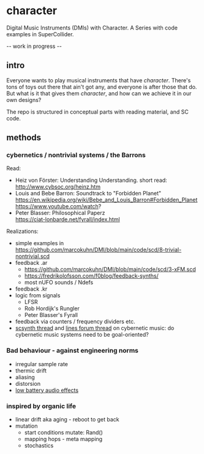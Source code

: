 # character
Digital Music Instruments (DMIs) with Character. 
A Series with code examples in SuperCollider. 

-- work in progress -- 

## intro
Everyone wants to play musical instruments that have *character*. There's tons of toys out there that ain't got any, and everyone is after those that do. 
But what is it that gives them *character*, and how can we achieve it in our own designs? 

The repo is structured in conceptual parts with reading material, and SC code. 

## methods 

### cybernetics / nontrivial systems / the Barrons

Read:

- Heiz von Förster: Understanding Understanding.
 short read:<br> http://www.cybsoc.org/heinz.htm 
- Louis and Bebe Barron: Soundtrack to "Forbidden Planet" <br>https://en.wikipedia.org/wiki/Bebe_and_Louis_Barron#Forbidden_Planet <br>
  https://www.youtube.com/watch? 
- Peter Blasser: Philosophical Paperz <br>
https://ciat-lonbarde.net/fyrall/index.html

Realizations: 

- simple examples in  https://github.com/marcokuhn/DMI/blob/main/code/scd/8-trivial-nontrivial.scd 
- feedback .ar
  - https://github.com/marcokuhn/DMI/blob/main/code/scd/3-xFM.scd 
  - https://fredrikolofsson.com/f0blog/feedback-synths/
  - most nUFO sounds / Ndefs
- feedback .kr
- logic from signals 
  - LFSR 
  - Rob Hordijk's Rungler 
  - Peter Blasser's Fyrall
- feedback via counters / frequency dividers etc.
- [scsynth thread](https://scsynth.org/t/cybernetic-music-with-supercollider/3184) and [lines forum thread](https://llllllll.co/t/cybernetic-music-roland-kayn-feedback-systems-ai/40635) on cybernetic music: do cybernetic music systems need to be goal-oriented? 

  
### Bad behaviour - against engineering norms
- irregular sample rate 
- thermic drift
- aliasing 
- distorsion
- [low battery audio effects](https://nathan.ho.name/posts/low-battery-audio-effects/)
  
### inspired by organic life
- linear drift aka aging - reboot to get back
- mutation
  - start conditions mutate: Rand()
  - mapping hops - meta mapping 
  - stochastics
